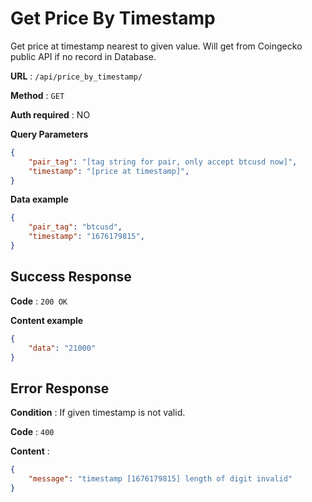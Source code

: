 # Get Price By Timestamp

Get price at timestamp nearest to given value. Will get from Coingecko public API if no record in Database.

**URL** : `/api/price_by_timestamp/`

**Method** : `GET`

**Auth required** : NO

**Query Parameters**

```json
{
    "pair_tag": "[tag string for pair, only accept btcusd now]",
    "timestamp": "[price at timestamp]",
}
```

**Data example**

```json
{
    "pair_tag": "btcusd",
    "timestamp": "1676179815",
}
```

## Success Response

**Code** : `200 OK`

**Content example**

```json
{
    "data": "21000"
}
```

## Error Response

**Condition** : If given timestamp is not valid.

**Code** : `400`

**Content** :

```json
{
    "message": "timestamp [1676179815] length of digit invalid"
}
```